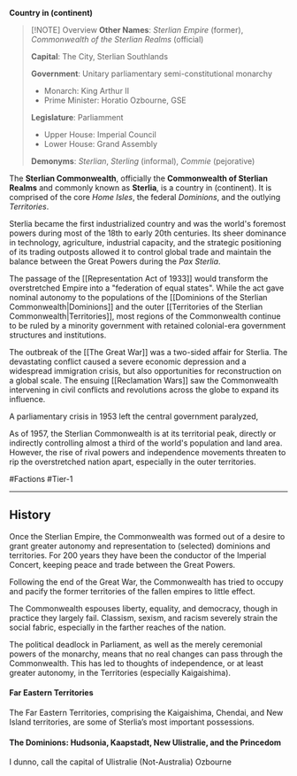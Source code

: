 **Country in (continent)**

> [!NOTE] Overview
> **Other Names**:  *Sterlian Empire* (former), *Commonwealth of the Sterlian Realms* (official)
> 
> **Capital**: The City, Sterlian Southlands
> 
> **Government**: Unitary parliamentary semi-constitutional monarchy
> - Monarch: King Arthur II
> - Prime Minister: Horatio Ozbourne, GSE
> 
> **Legislature**: Parliamment
> - Upper House: Imperial Council
> - Lower House: Grand Assembly
> 
> **Demonyms**: *Sterlian*, *Sterling* (informal), *Commie* (pejorative)

The **Sterlian Commonwealth**, officially the **Commonwealth of Sterlian Realms** and commonly known as **Sterlia**, is a country in (continent). It is comprised of the core *Home Isles*, the federal *Dominions*, and the outlying *Territories*.

Sterlia became the first industrialized country and was the world's foremost powers during most of the 18th to early 20th centuries. Its sheer dominance in technology, agriculture, industrial capacity, and the strategic positioning of its trading outposts allowed it to control global trade and maintain the balance between the Great Powers during the *Pax Sterlia*.

The passage of the [[Representation Act of 1933]] would transform the overstretched Empire into a "federation of equal states". While the act gave nominal autonomy to the populations of the [[Dominions of the Sterlian Commonwealth|Dominions]] and the outer [[Territories of the Sterlian Commonwealth|Territories]], most regions of the Commonwealth continue to be ruled by a minority government with retained colonial-era government structures and institutions.

The outbreak of the [[The Great War]] was a two-sided affair for Sterlia. The devastating conflict caused a severe economic depression and a widespread immigration crisis, but also opportunities for reconstruction on a global scale. The ensuing [[Reclamation Wars]] saw the Commonwealth intervening in civil conflicts and revolutions across the globe to expand its influence.

A parliamentary crisis in 1953 left the central government paralyzed, 

As of 1957, the Sterlian Commonwealth is at its territorial peak, directly or indirectly controlling almost a third of the world's population and land area. However, the rise of rival powers and independence movements threaten to rip the overstretched nation apart, especially in the outer territories.

#Factions #Tier-1 

---
## History

Once the Sterlian Empire, the Commonwealth was formed out of a desire to grant greater autonomy and representation to (selected) dominions and territories. For 200 years they have been the conductor of the Imperial Concert, keeping peace and trade between the Great Powers.

Following the end of the Great War, the Commonwealth has tried to occupy and pacify the former territories of the fallen empires to little effect.

  

The Commonwealth espouses liberty, equality, and democracy, though in practice they largely fail. Classism, sexism, and racism severely strain the social fabric, especially in the farther reaches of the nation.

  

The political deadlock in Parliament, as well as the merely ceremonial powers of the monarchy, means that no real changes can pass through the Commonwealth. This has led to thoughts of independence, or at least greater autonomy, in the Territories (especially Kaigaishima).

  

#### Far Eastern Territories

The Far Eastern Territories, comprising the Kaigaishima, Chendai, and New Island territories, are some of Sterlia’s most important possessions.

  

#### The Dominions: Hudsonia, Kaapstadt, New Ulistralie, and the Princedom

I dunno, call the capital of Ulistralie (Not-Australia) Ozbourne

